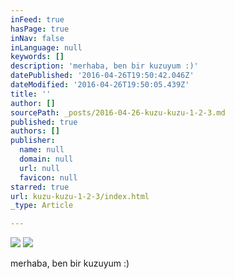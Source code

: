 ```yaml
---
inFeed: true
hasPage: true
inNav: false
inLanguage: null
keywords: []
description: 'merhaba, ben bir kuzuyum :)'
datePublished: '2016-04-26T19:50:42.046Z'
dateModified: '2016-04-26T19:50:05.439Z'
title: ''
author: []
sourcePath: _posts/2016-04-26-kuzu-kuzu-1-2-3.md
published: true
authors: []
publisher:
  name: null
  domain: null
  url: null
  favicon: null
starred: true
url: kuzu-kuzu-1-2-3/index.html
_type: Article

---
```

![](https://the-grid-user-content.s3-us-west-2.amazonaws.com/0be19864-9370-4d55-9cc3-45b5236e33ac.jpg)
![](https://the-grid-user-content.s3-us-west-2.amazonaws.com/208c8db8-9f25-4788-86da-a70ad3f3cdb7.jpg)

merhaba, ben bir kuzuyum :)